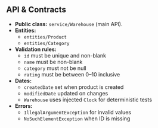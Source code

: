 ## API & Contracts

- **Public class:** `service/Warehouse` (main API).
- **Entities:**
    - `entities/Product` 
    - `entities/Category`
- **Validation rules:**
    - `id` must be unique and non-blank
    - `name` must be non-blank
    - `category` must not be null
    - `rating` must be between 0–10 inclusive
- **Dates:**
    - `createdDate` set when product is created
    - `modifiedDate` updated on changes
    - `Warehouse` uses injected `Clock` for deterministic tests
- **Errors:**
    - `IllegalArgumentException` for invalid values
    - `NoSuchElementException` when ID is missing
